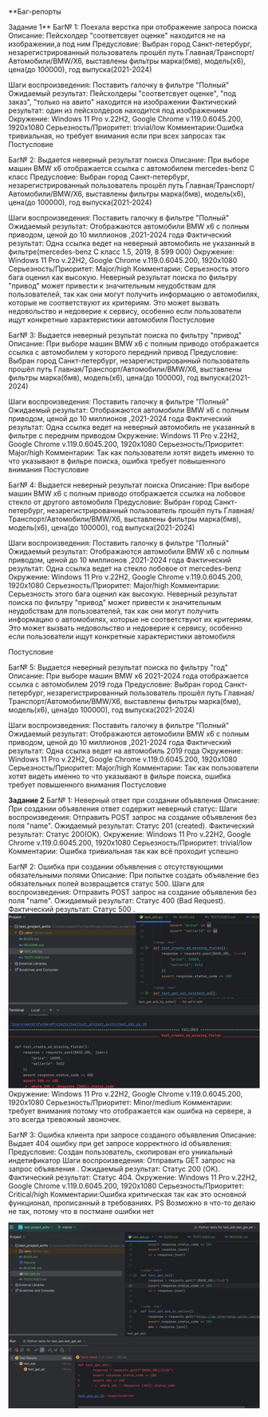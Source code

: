 **Баг-репорты

Задание 1**
Баг№ 1: Поехала верстка при отображение запроса поиска
Описание: Пейсхолдер "соответсвует оценке" находится не на изображении,а под ним
Предусловие: Выбран город Санкт-петербург,
незарегистрированный пользователь прошёл путь Главная/Транспорт/Автомобили/BMW/X6,
выставлены фильтры марка(бмв), модель(х6), цена(до 100000), год выпуска(2021-2024)

Шаги воспроизведения: Поставить галочку в фильтре "Полный"
Ожидаемый результат: Пейсхолдеры "соответсвует оценке", "под заказ", "только на авито" находится на изображении
Фактический результат: один из пейсхолдеров находится под изображением
Окружение: Windows 11 Pro v.22H2, Google Chrome v.119.0.6045.200, 1920x1080
Серьезность/Приоритет: trivial/low
Комментарии:Ошибка тривиальная, но требует внимания если при всех запросах так
Постусловие

Баг№ 2: Выдается неверный результат поиска
Описание: При выборе машин BMW x6 отображается ссылка с автомобилем mercedes-benz C класс
Предусловие: Выбран город Санкт-петербург,
незарегистрированный пользователь прошёл путь Главная/Транспорт/Автомобили/BMW/X6,
выставлены фильтры марка(бмв), модель(х6), цена(до 100000), год выпуска(2021-2024)

Шаги воспроизведения: Поставить галочку в фильтре "Полный"
Ожидаемый результат: Отображаются автомобили BMW x6 c полным приводом, ценой до 10 миллионов ,2021-2024 года
Фактический результат: Одна ссылка ведет на неверный автомобиль не указанный в фильтре(mercedes-benz C класс 1.5, 2019, 8 599 000)
Окружение: Windows 11 Pro v.22H2, Google Chrome v.119.0.6045.200, 1920x1080
Серьезность/Приоритет: Major/high
Комментарии: Серьезность этого бага  оценил как высокую.
Неверный результат поиска по фильтру "привод" может привести к значительным неудобствам для пользователей,
так как они могут получить информацию о автомобилях, которые не соответствуют их критериям.
Это может вызвать недовольство и недоверие к сервису, особенно если пользователи ищут конкретные характеристики автомобиля
Постусловие

Баг№ 3: Выдается неверный результат поиска по фильтру "привод"
Описание: При выборе машин BMW x6 с полным приводо  отображается ссылка с автомобилем у которого передний привод
Предусловие: Выбран город Санкт-петербург,
незарегистрированный пользователь прошёл путь Главная/Транспорт/Автомобили/BMW/X6,
выставлены фильтры марка(бмв), модель(х6), цена(до 100000), год выпуска(2021-2024)

Шаги воспроизведения: Поставить галочку в фильтре "Полный"
Ожидаемый результат: Отображаются автомобили BMW x6 c полным приводом, ценой до 10 миллионов ,2021-2024 года
Фактический результат: Одна ссылка ведет на неверный автомобиль не указанный в фильтре с передним приводом
Окружение: Windows 11 Pro v.22H2, Google Chrome v.119.0.6045.200, 1920x1080
Серьезность/Приоритет: Major/high
Комментарии: Так как пользователи хотят видеть именно то что указывают в фильре поиска, ошибка требует повышенного внимания
Постусловие

Баг№ 4: Выдается неверный результат поиска
Описание: При выборе машин BMW x6 с полным приводо  отображается ссылка на лобовое стекло от другого автомобиля
Предусловие: Выбран город Санкт-петербург,
незарегистрированный пользователь прошёл путь Главная/Транспорт/Автомобили/BMW/X6,
выставлены фильтры марка(бмв), модель(х6), цена(до 100000), год выпуска(2021-2024)

Шаги воспроизведения: Поставить галочку в фильтре "Полный"
Ожидаемый результат: Отображаются автомобили BMW x6 c полным приводом, ценой до 10 миллионов ,2021-2024 года
Фактический результат: Одна ссылка ведет на стекло лобовое от mercedes-benz
Окружение: Windows 11 Pro v.22H2, Google Chrome v.119.0.6045.200, 1920x1080
Серьезность/Приоритет: Major/high
Комментарии: Серьезность этого бага  оценил как высокую.
Неверный результат поиска по фильтру "привод" может привести к значительным неудобствам для пользователей,
так как они могут получить информацию о автомобилях, которые не соответствуют их критериям.
Это может вызвать недовольство и недоверие к сервису, особенно если пользователи ищут конкретные характеристики автомобиля

Постусловие

Баг№ 5: Выдается неверный результат поиска по фильтру "год"
Описание: При выборе машин BMW x6 2021-2024 года  отображается ссылка с автомобилем 2019 года
Предусловие: Выбран город Санкт-петербург,
незарегистрированный пользователь прошёл путь Главная/Транспорт/Автомобили/BMW/X6,
выставлены фильтры марка(бмв), модель(х6), цена(до 100000), год выпуска(2021-2024)

Шаги воспроизведения: Поставить галочку в фильтре "Полный"
Ожидаемый результат: Отображаются автомобили BMW x6 c полным приводом, ценой до 10 миллионов ,2021-2024 года
Фактический результат: Одна ссылка ведет на автомобиль 2019 года
Окружение: Windows 11 Pro v.22H2, Google Chrome v.119.0.6045.200, 1920x1080
Серьезность/Приоритет: Major/high
Комментарии: Так как пользователи хотят видеть именно то что указывают в фильре поиска, ошибка требует повышенного внимания
Постусловие

**Задание 2**
Баг№ 1: Неверный ответ при создании объявления
Описание: При создании объявления ответ содержит неверный статус:
Шаги воспроизведения: Отправить POST запрос на создание объявления без поля "name".
Ожидаемый результат: Статус 201 (created).
Фактический результат: Статус 200(OK).
Окружение: Windows 11 Pro v.22H2, Google Chrome v.119.0.6045.200, 1920x1080
Серьезность/Приоритет: trivial/low
Комментарии: Ошибка тривиальная так как всё проходит успешно


Баг№ 2: Ошибка при создании объявления с отсутствующими обязательными полями
Описание: При попытке создать объявление без обязательных полей возвращается статус 500.
Шаги для воспроизведения:
Отправить POST запрос на создание объявления без поля "name".
Ожидаемый результат: Статус 400 (Bad Request).
Фактический результат: Статус 500 .
![img.png](img.png)
Окружение: Windows 11 Pro v.22H2, Google Chrome v.119.0.6045.200, 1920x1080
Серьезность/Приоритет: Minor/medium
Комментарии: требует внимания потому что отображается как ошибка на сервере, а это всегда тревожный звоночек.

Баг№ 3: Ошибка клиента при запросе созданого объявления
Описание: Выдает 404 ошибку при get запросе корректного id объявления:
Предусловие: Создан пользователь, скопирован его уникальный индетификатор
Шаги воспроизведения: Отправить GET запрос на запрос объявления .
Ожидаемый результат: Статус 200 (OK).
Фактический результат: Статус 404.
Окружение: Windows 11 Pro v.22H2, Google Chrome v.119.0.6045.200, 1920x1080
Серьезность/Приоритет: Critical/high
Комментарии:Ошибка критическая так как это основной функционал, прописанный в требованиях.
PS Возможно я что-то делаю не так, потому что в постмане ошибки нет

![img_1.png](img_1.png)